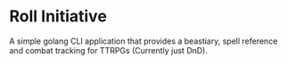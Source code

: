 # Roll Initiative

A simple golang CLI application that provides a beastiary, spell reference and combat tracking for TTRPGs (Currently just DnD).

